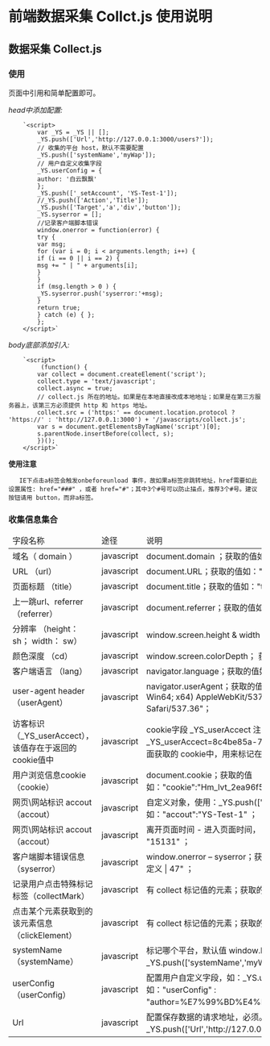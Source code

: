 # 前端数据采集 Collct.js 使用说明

## 数据采集 Collect.js


### 使用
  
   页面中引用和简单配置即可。
        
   *head中添加配置:* 

       	`<script>
			var _YS = _YS || [];
			_YS.push(['Url','http://127.0.0.1:3000/users?']);
			// 收集的平台 host，默认不需要配置
			_YS.push(['systemName','myWap']);
			// 用户自定义收集字段
			_YS.userConfig = {
			author: '白云飘飘'
			};
			_YS.push(['_setAccount', 'YS-Test-1']);
			//_YS.push(['Action','Title']);
			_YS.push(['Target','a','div','button']);
			_YS.syserror = [];
			//记录客户端脚本错误 
			window.onerror = function(error) {
			try { 
			var msg; 
			for (var i = 0; i < arguments.length; i++) { 
			if (i == 0 || i == 2) { 
			msg += " | " + arguments[i]; 
			} 
			} 
			if (msg.length > 0 ) { 
			_YS.syserror.push('syserror:'+msg);
			} 
			return true; 
			} catch (e) { }; 
			};  
        </script>`
     
   *body底部添加引入:*
 
        `<script>
			 (function() {
			var collect = document.createElement('script');
			collect.type = 'text/javascript';
			collect.async = true;
			// collect.js 所在的地址。如果是在本地直接改成本地地址；如果是在第三方服务器上，该第三方必须提供 http 和 https 地址。
			collect.src = ('https:' == document.location.protocol ? 'https://' : 'http://127.0.0.1:3000') + '/javascripts/collect.js';
			var s = document.getElementsByTagName('script')[0];
			s.parentNode.insertBefore(collect, s);
			})();
		</script>`
   
   **使用注意**   

       IE下点击a标签会触发onbeforeunload 事件，故如果a标签非跳转地址，href需要如此设置属性: href="###" ，或者 href="#"；其中3个#号可以防止描点，推荐3个#号。建议按钮请用 button，而非a标签。


### 收集信息集合   

<table>
 <thead>
     <tr>
         <td width="30%">字段名称</td>
         <td width="20%">途径</td>
         <td width="50%">说明</td> 
     </tr>
 </thead>
 <tbody>
     <tr>
         <td width="30%">域名（ domain ）</td>
         <td width="20%">javascript</td>
         <td width="50%">document.domain ；获取的值如："domain" : "127.0.0.1"</td> 
     </tr>
     <tr>
         <td width="30%">URL （url）</td>
         <td width="20%">javascript</td>
         <td width="50%">document.URL；获取的值如："url" : "http://127.0.0.1:3000/"</td> 
     </tr>
     <tr>
         <td width="30%">页面标题 （title）</td>
         <td width="20%">javascript</td>
         <td width="50%">document.title；获取的值如："title" : "Express"；</td> 
     </tr>
     <tr>
         <td width="30%">上一跳url、referrer （referrer）</td>
         <td width="20%">javascript</td>
         <td width="50%">document.referrer；获取的值如："referrer" : "" ；</td> 
     </tr>
     <tr>
         <td width="30%">分辨率 （height：sh； width： sw）</td>
         <td width="20%">javascript</td>
         <td width="50%">window.screen.height & width； 获取的值如："sh" : "1050" ,"sw" : "1680"；</td> 
     </tr>
     <tr>
         <td width="30%">颜色深度 （cd）</td>
         <td width="20%">javascript</td>
         <td width="50%">window.screen.colorDepth； 获取的值如："cd" : "32"；</td> 
     </tr>
     <tr>
         <td width="30%">客户端语言 （lang）</td>
         <td width="20%">javascript</td>
         <td width="50%">navigator.language；获取的值如："lang" : "zh-CN"；</td> 
     </tr>
     <tr>
         <td width="30%">user-agent header（userAgent）</td>
         <td width="20%">javascript</td>
         <td width="50%">navigator.userAgent；获取的值如："userAgent" : "Mozilla/5.0 (Windows NT 6.1; Win64; x64) AppleWebKit/537.36 (KHTML, like Gecko) Chrome/48.0.2564.82 Safari/537.36"；</td> 
     </tr>
     <tr>
         <td width="30%">访客标识 （_YS_userAccect），该值存在于返回的 cookie值中</td>
         <td width="20%">javascript</td>
         <td width="50%">cookie字段 _YS_userAccect 注：是会话cookie；获取的值如：_YS_userAccect=8c4be85a-7d49-4cc2-ab90-95aa24d4ad95 ；该值已包含在下面获取的 cookie中，用来标记在会话阶段是否是同一个用户在操作；</td> 
     </tr>
     <tr>
         <td width="30%">用户浏览信息cookie （cookie）</td>
         <td width="20%">javascript</td>
         <td width="50%">document.cookie；获取的值如："cookie":"Hm_lvt_2ea96f5214514cb0cf3b685a352bde25=1458020980;"；</td> 
     </tr>
     <tr>
         <td width="30%">网页\网站标识 accout （accout）</td>
         <td width="20%">javascript</td>
         <td width="50%">自定义对象，使用：_YS.push(['_setAccount', 'YS-Test-1']); ；获取的值如："accout":"YS-Test-1" ；</td> 
     </tr>
     <tr>
         <td width="30%">网页\网站标识 accout （accout）</td>
         <td width="20%">javascript</td>
         <td width="50%">离开页面时间 - 进入页面时间， 离开事件onbeforeunload；获取的值如："disp" : "15131" ；</td> 
     </tr>
     <tr>
         <td width="30%">客户端脚本错误信息（syserror）</td>
         <td width="20%">javascript</td>
         <td width="50%">window.onerror – syserror；获取的值如："syserror" : "syserror:undefined | 'dd' 未定义 | 47" ；</td> 
     </tr>
     <tr>
         <td width="30%">记录用户点击特殊标记标签（collectMark）</td>
         <td width="20%">javascript</td>
         <td width="50%">有 collect 标记值的元素；获取的值如："collectMark" : "提交测试代码"；</td> 
     </tr>
     <tr>
         <td width="30%">点击某个元素获取到的该元素信息 （clickElement）</td>
         <td width="20%">javascript</td>
         <td width="50%">有 collect 标记值的元素；获取的值如："collectMark" : "提交测试代码"；</td> 
     </tr>
     <tr>
         <td width="30%">systemName （systemName）</td>
         <td width="20%">javascript</td>
         <td width="50%">标记哪个平台，默认值 window.location.host .split('.')[0] || '' ； 可设置 _YS.push(['systemName','myWap']); ；获取的值如："systemName" : "myWap" ；</td> 
     </tr>
     <tr>
         <td width="30%">userConfig （userConfig）</td>
         <td width="20%">javascript</td>
         <td width="50%">配置用户自定义字段，如：_YS.userConfig = {author: '白云飘飘'}； 获取的值如："userConfig" : "author=%E7%99%BD%E4%BA%91%E9%A3%98%E9%A3%98" ；</td> 
     </tr>
     <tr>
         <td width="30%">Url</td>
         <td width="20%">javascript</td>
         <td width="50%">配置保存数据的请求地址，必须。 如：_YS.push(['Url','http://127.0.0.1:3000/users?']); 该值不会传给后端。</td> 
     </tr>
 </tbody>
</table>



